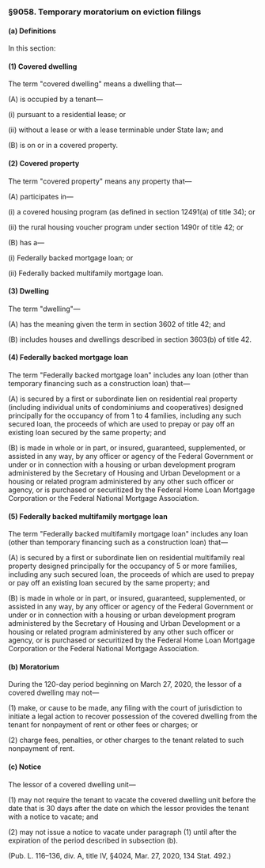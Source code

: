 ### §9058. Temporary moratorium on eviction filings ###

#### (a) Definitions ####

In this section:

#### (1) Covered dwelling ####

The term "covered dwelling" means a dwelling that—

(A) is occupied by a tenant—

(i) pursuant to a residential lease; or

(ii) without a lease or with a lease terminable under State law; and

(B) is on or in a covered property.

#### (2) Covered property ####

The term "covered property" means any property that—

(A) participates in—

(i) a covered housing program (as defined in section 12491(a) of title 34); or

(ii) the rural housing voucher program under section 1490r of title 42; or

(B) has a—

(i) Federally backed mortgage loan; or

(ii) Federally backed multifamily mortgage loan.

#### (3) Dwelling ####

The term "dwelling"—

(A) has the meaning given the term in section 3602 of title 42; and

(B) includes houses and dwellings described in section 3603(b) of title 42.

#### (4) Federally backed mortgage loan ####

The term "Federally backed mortgage loan" includes any loan (other than temporary financing such as a construction loan) that—

(A) is secured by a first or subordinate lien on residential real property (including individual units of condominiums and cooperatives) designed principally for the occupancy of from 1 to 4 families, including any such secured loan, the proceeds of which are used to prepay or pay off an existing loan secured by the same property; and

(B) is made in whole or in part, or insured, guaranteed, supplemented, or assisted in any way, by any officer or agency of the Federal Government or under or in connection with a housing or urban development program administered by the Secretary of Housing and Urban Development or a housing or related program administered by any other such officer or agency, or is purchased or securitized by the Federal Home Loan Mortgage Corporation or the Federal National Mortgage Association.

#### (5) Federally backed multifamily mortgage loan ####

The term "Federally backed multifamily mortgage loan" includes any loan (other than temporary financing such as a construction loan) that—

(A) is secured by a first or subordinate lien on residential multifamily real property designed principally for the occupancy of 5 or more families, including any such secured loan, the proceeds of which are used to prepay or pay off an existing loan secured by the same property; and

(B) is made in whole or in part, or insured, guaranteed, supplemented, or assisted in any way, by any officer or agency of the Federal Government or under or in connection with a housing or urban development program administered by the Secretary of Housing and Urban Development or a housing or related program administered by any other such officer or agency, or is purchased or securitized by the Federal Home Loan Mortgage Corporation or the Federal National Mortgage Association.

#### (b) Moratorium ####

During the 120-day period beginning on March 27, 2020, the lessor of a covered dwelling may not—

(1) make, or cause to be made, any filing with the court of jurisdiction to initiate a legal action to recover possession of the covered dwelling from the tenant for nonpayment of rent or other fees or charges; or

(2) charge fees, penalties, or other charges to the tenant related to such nonpayment of rent.

#### (c) Notice ####

The lessor of a covered dwelling unit—

(1) may not require the tenant to vacate the covered dwelling unit before the date that is 30 days after the date on which the lessor provides the tenant with a notice to vacate; and

(2) may not issue a notice to vacate under paragraph (1) until after the expiration of the period described in subsection (b).

(Pub. L. 116–136, div. A, title IV, §4024, Mar. 27, 2020, 134 Stat. 492.)